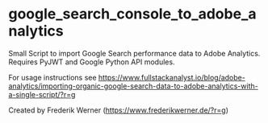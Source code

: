 # google_search_console_to_adobe_analytics
Small Script to import Google Search performance data to Adobe Analytics. Requires PyJWT and Google Python API modules.

For usage instructions see https://www.fullstackanalyst.io/blog/adobe-analytics/importing-organic-google-search-data-to-adobe-analytics-with-a-single-script/?r=g

Created by Frederik Werner (https://www.frederikwerner.de/?r=g)
